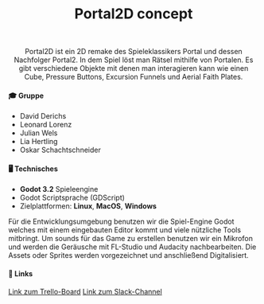<h1 align="center"> Portal2D concept </h1> <br>
<p align="center">
  Portal2D ist ein 2D remake des Spieleklassikers Portal und dessen Nachfolger Portal2.
In dem Spiel löst man Rätsel mithilfe von Portalen. Es gibt verschiedene Objekte mit
denen man interagieren kann wie einen Cube, Pressure Buttons, Excursion Funnels und Aerial Faith Plates.
</p>



#### 🎓 Gruppe

* David Derichs
* Leonard Lorenz
* Julian Wels
* Lia Hertling
* Oskar Schachtschneider


#### 🖥 Technisches

* **Godot 3.2** Spieleengine
* Godot Scriptsprache (GDScript)
* Zielplattformen: **Linux**, **MacOS**, **Windows**

Für die Entwicklungsumgebung benutzen wir die Spiel-Engine Godot welches mit einem eingebauten Editor kommt und viele nützliche Tools mitbringt. Um sounds für das Game zu erstellen benutzen wir ein Mikrofon und werden die Geräusche mit FL-Studio und Audacity nachbearbeiten. Die Assets oder Sprites werden vorgezeichnet und anschließend Digitalisiert.

#### 🔗 Links

[Link zum Trello-Board](https://www.google.com)
[Link zum Slack-Channel](https://beuth-projekt-ws19.slack.com/messages/CPDPXGGKF/)